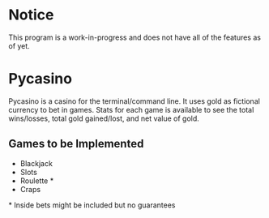 # Notice
This program is a work-in-progress and does not have all of the features as of yet.

# Pycasino
Pycasino is a casino for the terminal/command line. It uses gold as fictional currency to bet in games. Stats for each game is available to see the total wins/losses, total gold gained/lost, and net value of gold.

## Games to be Implemented
* Blackjack
* Slots
* Roulette *
* Craps

\* Inside bets might be included but no guarantees